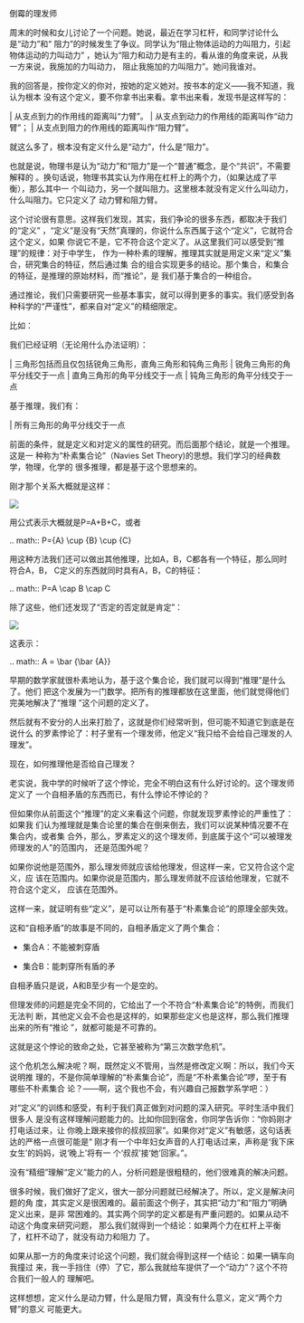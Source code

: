     
倒霉的理发师

周末的时候和女儿讨论了一个问题。她说，最近在学习杠杆，和同学讨论什么是“动力”和“
阻力”的时候发生了争议。同学认为“阻止物体运动的力叫阻力，引起物体运动的力叫动力”
，她认为“阻力和动力是有主的，看从谁的角度来说，从我一方来说，我施加的力叫动力，
阻止我施加的力叫阻力”。她问我谁对。
  
我的回答是，按你定义的你对，按她的定义她对。按书本的定义——我不知道，我认为根本
没有这个定义，要不你拿书出来看。拿书出来看，发现书是这样写的：

  | 从支点到力的作用线的距离叫“力臂”。
  | 从支点到动力的作用线的距离叫作“动力臂”；
  | 从支点到阻力的作用线的距离叫作“阻力臂”。

就这么多了，根本没有定义什么是“动力”，什么是“阻力”。

也就是说，物理书是认为“动力”和“阻力”是一个“普通”概念，是个“共识”，不需要解释的
。换句话说，物理书其实认为作用在杠杆上的两个力，（如果达成了平衡），那么其中一
个叫动力，另一个就叫阻力。这里根本就没有定义什么叫动力，什么叫阻力。它只定义了
动力臂和阻力臂。

这个讨论很有意思。这样我们发现，其实，我们争论的很多东西，都取决于我们的“定义”
，“定义”是没有“天然”真理的，你说什么东西属于这个“定义”，它就符合这个定义，如果
你说它不是，它不符合这个定义了。从这里我们可以感受到“推理”的规律：对于中学生，
作为一种朴素的理解，推理其实就是用定义来“定义”集合，研究集合的特征，然后通过集
合的组合实现更多的结论。那个集合，和集合的特征，是推理的原始材料，而“推论”，是
我们基于集合的一种组合。

通过推论，我们只需要研究一些基本事实，就可以得到更多的事实。我们感受到各种科学的“严谨性”，都来自对“定义”的精细限定。

比如：

我们已经证明（无论用什么办法证明）：

  | 三角形包括而且仅包括锐角三角形，直角三角形和钝角三角形
  | 锐角三角形的角平分线交于一点
  | 直角三角形的角平分线交于一点
  | 钝角三角形的角平分线交于一点

基于推理，我们有：

  | 所有三角形的角平分线交于一点

前面的条件，就是定义和对定义的属性的研究。而后面那个结论，就是一个推理。这是一
种称为“朴素集合论”（Navies Set Theory)的思想。我们学习的经典数学，物理，化学的
很多推理，都是基于这个思想来的。

刚才那个关系大概就是这样：

![](_static/集合的例子.jpg)

用公式表示大概就是P=A+B+C，或者

  .. math:: P={A} \cup {B} \cup {C}

用这种方法我们还可以做出其他推理，比如A，B，C都各有一个特征，那么同时符合A，B，
C定义的东西就同时具有A，B，C的特征：

  .. math:: P=A \cap B \cap C

除了这些，他们还发现了“否定的否定就是肯定”：

![](_static/否定之否定的集合.png)

这表示：

  .. math:: A = \bar {\bar {A}}

早期的数学家就很朴素地认为，基于这个集合论，我们就可以得到“推理”是什么了。他们
把这个发展为一门数学。把所有的推理都放在这里面，他们就觉得他们完美地解决了“推理
”这个问题的定义了。

然后就有不安分的人出来打脸了，这就是你们经常听到，但可能不知道它到底是在说什么
的罗素悖论了：村子里有一个理发师，他定义“我只给不会给自己理发的人理发”。

现在，如何推理他是否给自己理发？

老实说，我中学的时候听了这个悖论，完全不明白这有什么好讨论的。这个理发师定义了
一个自相矛盾的东西而已，有什么悖论不悖论的？

但如果你从前面这个“推理”的定义来看这个问题，你就发现罗素悖论的严重性了：如果我
们认为推理就是集合论里的集合在倒来倒去，我们可以说某种情况要不在集合内，或者集
合外，那么，罗素定义的这个理发师，到底属于这个“可以被理发师理发的人”的范围内，
还是范围外呢？

如果你说他是范围外，那么理发师就应该给他理发，但这样一来，它又符合这个定义，应
该在范围内。如果你说是范围内，那么理发师就不应该给他理发，它就不符合这个定义，
应该在范围外。

这样一来，就证明有些“定义”，是可以让所有基于“朴素集合论”的原理全部失效。

这和“自相矛盾”的故事是不同的，自相矛盾定义了两个集合：

* 集合A：不能被刺穿盾

* 集合B：能刺穿所有盾的矛

自相矛盾只是说，A和B至少有一个是空的。

但理发师的问题是完全不同的，它给出了一个不符合“朴素集合论”的特例，而我们无法判
断，其他定义会不会也是这样的，如果那些定义也是这样，那么我们推理出来的所有“推论
”，就都可能是不可靠的。

这就是这个悖论的致命之处，它甚至被称为“第三次数学危机”。

这个危机怎么解决呢？啊，既然定义不管用，当然是修改定义啊：所以，我们今天说明推
理的，不是你简单理解的“朴素集合论”，而是“不朴素集合论”啰，至于有哪些不朴素集合
论？——啊，这个我也不会，有兴趣自己报数学系学吧：）

对“定义”的训练和感受，有利于我们真正做到对问题的深入研究。平时生活中我们很多人
是没有这样理解问题能力的。比如你回到宿舍，你同学告诉你：“你妈刚才打电话过来，让
你晚上跟来接你的叔叔回家”。如果你对“定义”有敏感，这句话表达的严格一点很可能是“
刚才有一个中年妇女声音的人打电话过来，声称是‘我下床女生’的妈妈，说‘晚上’将有一
个‘叔叔’接‘她’回家。”。

没有“精细”理解“定义”能力的人，分析问题是很粗糙的，他们很难真的解决问题。

很多时候，我们做好了定义，很大一部分问题就已经解决了。所以，定义是解决问题的角
度，其实定义是很困难的。最前面这个例子，其实把“动力”和“阻力”明确定义出来，是非
常困难的。其实两个同学的定义都是有严重问题的。如果从动不动这个角度来研究问题，
那么我们就得到一个结论：如果两个力在杠杆上平衡了，杠杆不动了，就没有动力和阻力
了。

如果从那一方的角度来讨论这个问题，我们就会得到这样一个结论：如果一辆车向我撞过
来，我一手挡住（停）了它，那么我就给车提供了一个“动力”？这个不符合我们一般人的
理解吧。

这样想想，定义什么是动力臂，什么是阻力臂，真没有什么意义，定义“两个力臂”的意义
可能更大。

